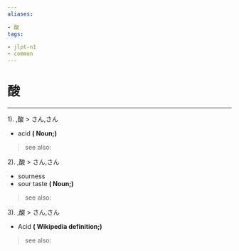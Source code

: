 ```yaml
---
aliases:
    
- 酸
tags:
    
- jlpt-n1
- common
---
```


# 酸
---
1).
,酸 > さん,さん

- acid
**( Noun;)**
> see also: 
            
2).
,酸 > さん,さん

- sourness
- sour taste
**( Noun;)**
> see also: 
            
3).
,酸 > さん,さん

- Acid
**( Wikipedia definition;)**
> see also: 
            